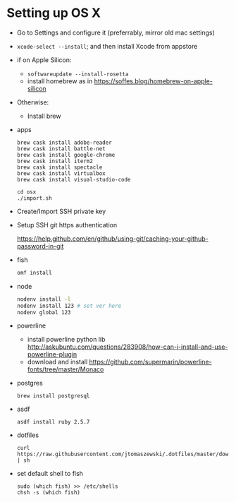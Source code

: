 # Setting up OS X

- Go to Settings and configure it (preferrably, mirror old mac settings)

- `xcode-select --install`; and then install Xcode from appstore

- if on Apple Silicon:

    - `softwareupdate --install-rosetta`
    - install homebrew as in https://soffes.blog/homebrew-on-apple-silicon

- Otherwise:

    - Install brew

- apps
    ```
    brew cask install adobe-reader
    brew cask install battle-net
    brew cask install google-chrome
    brew cask install iterm2
    brew cask install spectacle
    brew cask install virtualbox
    brew cask install visual-studio-code

    cd osx
    ./import.sh
    ````

- Create/Import SSH private key

- Setup SSH git https authentication

    https://help.github.com/en/github/using-git/caching-your-github-password-in-git

- fish

    ```sh
    omf install
    ```

- node

    ```sh
    nodenv install -l
    nodenv install 123 # set ver here
    nodenv global 123
    ```

- powerline
    - install powerline python lib http://askubuntu.com/questions/283908/how-can-i-install-and-use-powerline-plugin
    - download and install https://github.com/supermarin/powerline-fonts/tree/master/Monaco

- postgres

    ```
    brew install postgresql
    ```

- asdf

    ```
    asdf install ruby 2.5.7
    ```

- dotfiles

    ```
    curl https://raw.githubusercontent.com/jtomaszewski/.dotfiles/master/download.sh | sh
    ```

- set default shell to fish

    ```
    sudo (which fish) >> /etc/shells
    chsh -s (which fish)
    ```
